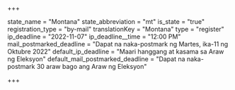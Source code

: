 +++

state_name = "Montana"
state_abbreviation = "mt"
is_state = "true"
registration_type = "by-mail"
translationKey = "Montana"
type = "register"
ip_deadline = "2022-11-07"
ip_deadline__time = "12:00 PM"
mail_postmarked_deadline = "Dapat na naka-postmark ng Martes, ika-11 ng Oktubre 2022"
default_ip_deadline = "Maari hanggang at kasama sa  Araw ng Eleksyon"
default_mail_postmarked_deadline = "Dapat na naka-postmark  30 araw bago ang Araw ng Eleksyon"

+++